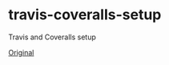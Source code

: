 # travis-coveralls-setup

Travis and Coveralls setup

[Original](https://github.com/vkarpov15/fizzbuzz-coverage)
